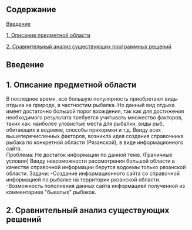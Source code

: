 
## Содержание 

[Введение](#introdution) 

[1. Описание предметной области](#domainDescription) 


[2. Сравнительный анализ существующих программных решений](#existSoftware) 


<a name="introduction"/>

## Введение

<a name="domainDescription"/>

## 1. Описание предметной области

В последнее время, все большую популярность приобретают виды отдыха на природе, в частностим рыбалка. Но данный вид отдыха
имеет достаточно большой порог вхождения, так как для достижения необходимого результата требуется учитывать множество факторов,
таких как: наиболее уловистые места для рыбалки, виды рыб, обитающих в водоеме, способы прикормки и т.д. 
    Ввиду всех вышеперечисленных факторов, возникла идея создания справочника рыбака по конкретной области (Рязанской), в виде информационного сайта.   	
Проблема:
     Не достаток информации по данной теме.
(Граничные условия)
     Ввиду невозможности рассмотрения большой области в качестве справочной информации берутся водоемы только рязанской области.
Задачи:
	-Создание информационного сайта со справочной информацией по рыбалке на территории рязанской области.
	-Возможность пополнения данных сайта информацией полученной из комментариев "бывалых" рыбаков.


<a name="existSoftware">

## 2. Сравнительный анализ существующих решений



                            
	
	
